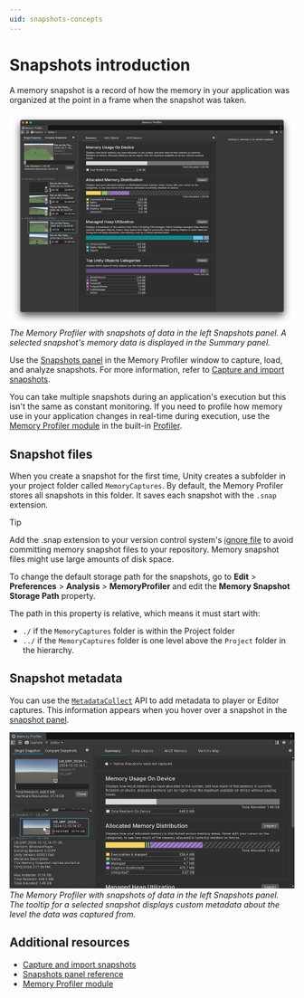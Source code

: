 ```yaml
---
uid: snapshots-concepts
---
```


# Snapshots introduction

A memory snapshot is a record of how the memory in your application was organized at the point in a frame when the snapshot was taken.

![The main panel in the Memory Profiler window, with the Summary tab open displaying some data.](images/summary-tab.png)<br/>*The Memory Profiler with snapshots of data in the left Snapshots panel. A selected snapshot's memory data is displayed in the Summary panel.*

Use the [Snapshots panel](snapshots-component.md) in the Memory Profiler window to capture, load, and analyze snapshots. For more information, refer to [Capture and import snapshots](snapshot-capture.md).

You can take multiple snapshots during an application's execution but this isn't the same as constant monitoring. If you need to profile how memory use in your application changes in real-time during execution, use the [Memory Profiler module](xref:um-profiler-memory) in the built-in [Profiler](xref:um-profiler).

## Snapshot files

When you create a snapshot for the first time, Unity creates a subfolder in your project folder called `MemoryCaptures`. By default, the Memory Profiler stores all snapshots in this folder. It saves each snapshot with the `.snap` extension.

> [!TIP]
> Add the .snap extension to your version control system's [ignore file](https://www.atlassian.com/git/tutorials/saving-changes/gitignore) to avoid committing memory snapshot files to your repository. Memory snapshot files might use large amounts of disk space.

To change the default storage path for the snapshots, go to __Edit__ &gt; __Preferences__ &gt; __Analysis__ &gt; __MemoryProfiler__ and edit the __Memory Snapshot Storage Path__ property.

The path in this property is relative, which means it must start with:

* `./` if the `MemoryCaptures` folder is within the Project folder
* `../` if the `MemoryCaptures` folder is one level above the `Project` folder in the hierarchy.

## Snapshot metadata

You can use the [`MetadataCollect`](xref:Unity.MemoryProfiler.MetadataCollect) API to add metadata to player or Editor captures. This information appears when you hover over a snapshot in the [snapshot panel](snapshots-component.md#snapshot-contextual-information).

![The main panel in the Memory Profiler window, with the snapshots panel displaying custom metadata.](images/snapshots-custom-metadata.png)<br/>*The Memory Profiler with snapshots of data in the left Snapshots panel. The tooltip for a selected snapshot displays custom metadata about the level the data was captured from.*

## Additional resources

* [Capture and import snapshots](snapshot-capture.md)
* [Snapshots panel reference](snapshots-component.md)
* [Memory Profiler module](xref:um-profiler-memory)

